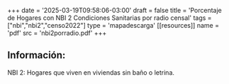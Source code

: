 +++
date = '2025-03-19T09:58:06-03:00'
draft = false
title = 'Porcentaje de Hogares con NBI 2 Condiciones Sanitarias por radio censal'
tags = ["nbi","nbi2","censo2022"]
type = 'mapadescarga'
[[resources]]
    name = 'pdf'
    src = 'nbi2porradio.pdf'
+++

## Información:

NBI 2: Hogares que viven en viviendas sin baño o letrina.
